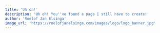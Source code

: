 ```yaml
---
title: 'Uh oh!'
description: 'Uh oh! You''ve found a page I still have to create!'
author: 'Roelof Jan Elsinga'
image_url: 'https://roelofjanelsinga.com/images/logo/logo_banner.jpg'
---
```


